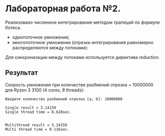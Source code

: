 # Лабораторная работа №2.
Реализовано численное интегрирование методом трапеций по формуле Котеса.
  - однопоточное умножение;
  - многопоточное умножение (отрезки интегрирования равномерно распределяются между потоками):

Для синхронизации между потоками используется директива reduction.

## Результат
Скорость умножения при количестве разбиений отрезка = 10000000 для Ryzen 3 3100 (4 cores, 8 threads):
```console
Введите количество разбиений отрезка [a; b]: 10000000

Single result = 3.14159
Single thread time = 0.628sec.


Multithread result = 3.14159
Multi thread time = 0.116sec.
```
